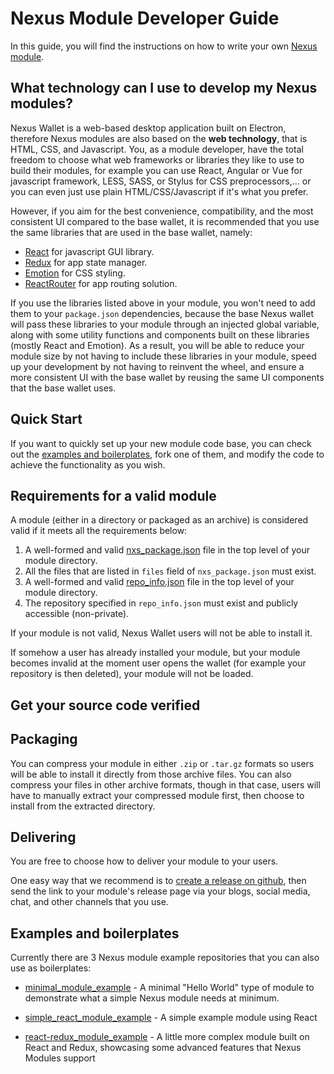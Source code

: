 # Nexus Module Developer Guide

In this guide, you will find the instructions on how to write your own [Nexus module](./README.md).

## What technology can I use to develop my Nexus modules?

Nexus Wallet is a web-based desktop application built on Electron, therefore Nexus modules are also based on the **web technology**, that is HTML, CSS, and Javascript. You, as a module developer, have the total freedom to choose what web frameworks or libraries they like to use to build their modules, for example you can use React, Angular or Vue for javascript framework, LESS, SASS, or Stylus for CSS preprocessors,... or you can even just use plain HTML/CSS/Javascript if it's what you prefer.

However, if you aim for the best convenience, compatibility, and the most consistent UI compared to the base wallet, it is recommended that you use the same libraries that are used in the base wallet, namely:

- [React](https://reactjs.org/) for javascript GUI library.
- [Redux](https://redux.js.org/) for app state manager.
- [Emotion](https://emotion.sh) for CSS styling.
- [ReactRouter](https://reacttraining.com/react-router/) for app routing solution.

If you use the libraries listed above in your module, you won't need to add them to your `package.json` dependencies, because the base Nexus wallet will pass these libraries to your module through an injected global variable, along with some utility functions and components built on these libraries (mostly React and Emotion). As a result, you will be able to reduce your module size by not having to include these libraries in your module, speed up your development by not having to reinvent the wheel, and ensure a more consistent UI with the base wallet by reusing the same UI components that the base wallet uses.

## Quick Start

If you want to quickly set up your new module code base, you can check out the [examples and boilerplates](#examples-and-boilerplates), fork one of them, and modify the code to achieve the functionality as you wish.

## Requirements for a valid module

A module (either in a directory or packaged as an archive) is considered valid if it meets all the requirements below:

1. A well-formed and valid [nxs_package.json](./nxs_package.json.md) file in the top level of your module directory.
2. All the files that are listed in `files` field of `nxs_package.json` must exist.
3. A well-formed and valid [repo_info.json](./repo_info.json.md) file in the top level of your module directory.
4. The repository specified in `repo_info.json` must exist and publicly accessible (non-private).

If your module is not valid, Nexus Wallet users will not be able to install it.

If somehow a user has already installed your module, but your module becomes invalid at the moment user opens the wallet (for example your repository is then deleted), your module will not be loaded.

## Get your source code verified

## Packaging

You can compress your module in either `.zip` or `.tar.gz` formats so users will be able to install it directly from those archive files. You can also compress your files in other archive formats, though in that case, users will have to manually extract your compressed module first, then choose to install from the extracted directory.

## Delivering

You are free to choose how to deliver your module to your users.

One easy way that we recommend is to [create a release on github](https://help.github.com/en/articles/creating-releases), then send the link to your module's release page via your blogs, social media, chat, and other channels that you use.

## Examples and boilerplates

Currently there are 3 Nexus module example repositories that you can also use as boilerplates:

- [minimal_module_example](https://github.com/Nexusoft/minimal_module_example) - A minimal "Hello World" type of module to demonstrate what a simple Nexus module needs at minimum.

- [simple_react_module_example](https://github.com/Nexusoft/simple_react_module_example) - A simple example module using React

- [react-redux_module_example](https://github.com/Nexusoft/react_redux_module_example) - A little more complex module built on React and Redux, showcasing some advanced features that Nexus Modules support
